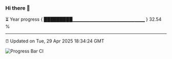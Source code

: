### Hi there 👋

⏳ Year progress { █████████▁▁▁▁▁▁▁▁▁▁▁▁▁▁▁▁▁▁▁▁▁ } 32.54 %

---

⏰ Updated on Tue, 29 Apr 2025 18:34:24 GMT

![Progress Bar CI](https://github.com/DhruviPatel157/GitHub-Actions-Demo/workflows/Progress%20Bar%20CI/badge.svg)
